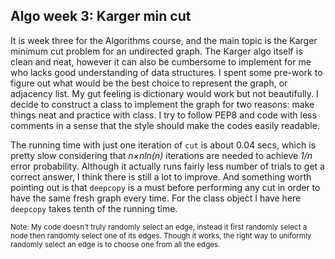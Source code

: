 Algo week 3: Karger min cut
---------
It is week three for the Algorithms course, and the main topic is the Karger minimum cut problem for an undirected graph. The Karger algo itself is clean and neat, however it can also be cumbersome to implement for me who lacks good understanding of data structures. I spent some pre-work to figure out what would be the best choice to represent the graph, or adjacency list. My gut feeling is dictionary would work but not beautifully. I decide to construct a class to implement the graph for two reasons: make things neat and practice with class. I try to follow PEP8 and code with less comments in a sense that the style should make the codes easily readable.

The running time with just one iteration of `cut` is about 0.04 secs, which is pretty slow considering that *n&times;nln(n)* iterations are needed to achieve *1/n* error probability. Although it actually runs fairly less number of trials to get a correct answer, I think there is still a lot to improve. And something worth pointing out is that `deepcopy` is a must before performing any cut in order to have the same fresh graph every time. For the class object I have here `deepcopy` takes tenth of the running time.

<small>Note: My code doesn’t truly randomly select an edge, instead it first randomly select a node then randomly select one of its edges. Though it works, the right way to uniformly randomly select an edge is to choose one from all the edges.
</small>
